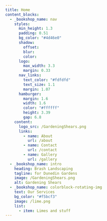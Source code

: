 ```yaml
---
title: Home
content_blocks:
  - _bookshop_name: nav
    styles:
      min_height: 1.3
      padding: 0.51
      bg_color: "#4d46e0"
      shadow:
        offset:
        blur:
        color:
      logo:
        max_width: 3.3
        margin: 0.33
      nav_links:
        text_color: "#fdfdfd"
        text_size: 1.1
        margin: 1.07
      hamburger:
        margin: 1.6
        width: 1.6
        color: "#ffffff"
        height: 3.39
        gap: 6.8
    content:
      logo_src: /GardeningShears.png
      links:
        - name: About
          url: /about
        - name: Contact
          url: /contact
        - name: Gallery
          url: /gallery
  - _bookshop_name: intro
    heading: Brash Landscaping
    tagline: for Dunedin Gardens
    image: /GardeningShears.png
    alt: Gardening Shears
  - _bookshop_name: colorblock-rotating-img
    text: Our Services
    bg_color: "#f5bcf3"
    image: /lime.png
    list:
      - item: Limes and stuff
---
```

